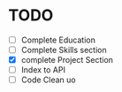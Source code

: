 # TODO

- [ ] Complete Education
- [ ] Complete Skills section
- [x] complete Project Section
- [ ] Index to API
- [ ] Code Clean uo
